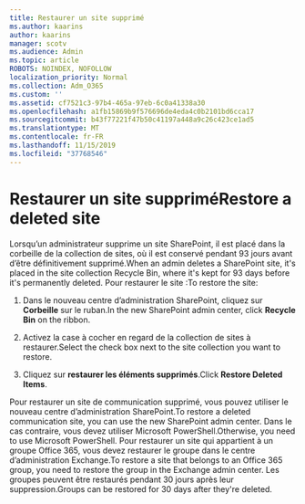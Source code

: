 ```yaml
---
title: Restaurer un site supprimé
ms.author: kaarins
author: kaarins
manager: scotv
ms.audience: Admin
ms.topic: article
ROBOTS: NOINDEX, NOFOLLOW
localization_priority: Normal
ms.collection: Adm_O365
ms.custom: ''
ms.assetid: cf7521c3-97b4-465a-97eb-6c0a41338a30
ms.openlocfilehash: a1fb15869b9f576696de4eda4c0b2101bd6cca17
ms.sourcegitcommit: b43f77221f47b50c41197a448a9c26c423ce1ad5
ms.translationtype: MT
ms.contentlocale: fr-FR
ms.lasthandoff: 11/15/2019
ms.locfileid: "37768546"
---
```

# <a name="restore-a-deleted-site"></a><span data-ttu-id="75267-102">Restaurer un site supprimé</span><span class="sxs-lookup"><span data-stu-id="75267-102">Restore a deleted site</span></span>

<span data-ttu-id="75267-103">Lorsqu’un administrateur supprime un site SharePoint, il est placé dans la corbeille de la collection de sites, où il est conservé pendant 93 jours avant d’être définitivement supprimé.</span><span class="sxs-lookup"><span data-stu-id="75267-103">When an admin deletes a SharePoint site, it's placed in the site collection Recycle Bin, where it's kept for 93 days before it's permanently deleted.</span></span> <span data-ttu-id="75267-104">Pour restaurer le site :</span><span class="sxs-lookup"><span data-stu-id="75267-104">To restore the site:</span></span>
  
1. <span data-ttu-id="75267-105">Dans le nouveau centre d’administration SharePoint, cliquez sur **Corbeille** sur le ruban.</span><span class="sxs-lookup"><span data-stu-id="75267-105">In the new SharePoint admin center, click **Recycle Bin** on the ribbon.</span></span> 
    
2. <span data-ttu-id="75267-106">Activez la case à cocher en regard de la collection de sites à restaurer.</span><span class="sxs-lookup"><span data-stu-id="75267-106">Select the check box next to the site collection you want to restore.</span></span>
    
3. <span data-ttu-id="75267-107">Cliquez sur **restaurer les éléments supprimés**.</span><span class="sxs-lookup"><span data-stu-id="75267-107">Click **Restore Deleted Items**.</span></span>
    
<span data-ttu-id="75267-108">Pour restaurer un site de communication supprimé, vous pouvez utiliser le nouveau centre d’administration SharePoint.</span><span class="sxs-lookup"><span data-stu-id="75267-108">To restore a deleted communication site, you can use the new SharePoint admin center.</span></span> <span data-ttu-id="75267-109">Dans le cas contraire, vous devez utiliser Microsoft PowerShell.</span><span class="sxs-lookup"><span data-stu-id="75267-109">Otherwise, you need to use Microsoft PowerShell.</span></span> <span data-ttu-id="75267-110">Pour restaurer un site qui appartient à un groupe Office 365, vous devez restaurer le groupe dans le centre d’administration Exchange.</span><span class="sxs-lookup"><span data-stu-id="75267-110">To restore a site that belongs to an Office 365 group, you need to restore the group in the Exchange admin center.</span></span> <span data-ttu-id="75267-111">Les groupes peuvent être restaurés pendant 30 jours après leur suppression.</span><span class="sxs-lookup"><span data-stu-id="75267-111">Groups can be restored for 30 days after they're deleted.</span></span>
  

